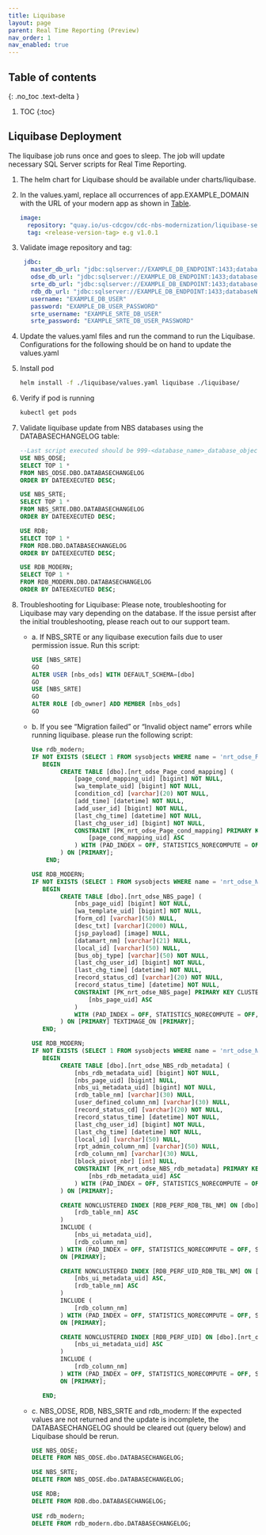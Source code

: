 ```yaml
---
title: Liquibase
layout: page
parent: Real Time Reporting (Preview)
nav_order: 1
nav_enabled: true
---
```


## Table of contents
{: .no_toc .text-delta }

1. TOC
{:toc}

## Liquibase Deployment
The liquibase job runs once and goes to sleep. The job will update necessary SQL Server scripts for Real Time Reporting.

1. The helm chart for Liquibase should be available under charts/liquibase.
2. In the values.yaml, replace all occurrences of app.EXAMPLE_DOMAIN with the URL of your modern app as shown in [Table](/NEDSS-SystemAdminGuide/docs/4_initial_kubernetes_deployment/2_nginx_ingress_deployment.html#deploy-nginx-ingress-controller-on-the-kubernetes-cluster).
   ```yaml
   image:
     repository: "quay.io/us-cdcgov/cdc-nbs-modernization/liquibase-service"
     tag: <release-version-tag> e.g v1.0.1
   ```
3. Validate image repository and tag:
   ```yaml
    jdbc:
      master_db_url: "jdbc:sqlserver://EXAMPLE_DB_ENDPOINT:1433;databaseName=master;integratedSecurity=false;encrypt=true;trustServerCertificate=true"
      odse_db_url: "jdbc:sqlserver://EXAMPLE_DB_ENDPOINT:1433;databaseName=nbs_odse;integratedSecurity=false;encrypt=true;trustServerCertificate=true"
      srte_db_url: "jdbc:sqlserver://EXAMPLE_DB_ENDPOINT:1433;databaseName=nbs_srte;integratedSecurity=false;encrypt=true;trustServerCertificate=true"
      rdb_db_url: "jdbc:sqlserver://EXAMPLE_DB_ENDPOINT:1433;databaseName=rdb_modern;integratedSecurity=false;encrypt=true;trustServerCertificate=true"
      username: "EXAMPLE_DB_USER"
      password: "EXAMPLE_DB_USER_PASSWORD"
      srte_username: "EXAMPLE_SRTE_DB_USER"
      srte_password: "EXAMPLE_SRTE_DB_USER_PASSWORD"
   ```
4. Update the values.yaml files and run the command to run the Liquibase. Configurations for the following should be on hand to update the values.yaml
   
5. Install pod
   ```bash
   helm install -f ./liquibase/values.yaml liquibase ./liquibase/
   ```
6. Verify if pod is running
   ```bash
   kubectl get pods
   ```
   
7. Validate liquibase update from NBS databases using the DATABASECHANGELOG table:
   
    ```sql
    --Last script executed should be 999-<database_name>_database_object_permission_grants-001.sql.
    USE NBS_ODSE;
    SELECT TOP 1 *
    FROM NBS_ODSE.DBO.DATABASECHANGELOG
    ORDER BY DATEEXECUTED DESC;
    
    USE NBS_SRTE;
    SELECT TOP 1 *
    FROM NBS_SRTE.DBO.DATABASECHANGELOG
    ORDER BY DATEEXECUTED DESC;
    
    USE RDB;
    SELECT TOP 1 *
    FROM RDB.DBO.DATABASECHANGELOG
    ORDER BY DATEEXECUTED DESC;
    
    USE RDB_MODERN;
    SELECT TOP 1 *
    FROM RDB_MODERN.DBO.DATABASECHANGELOG
    ORDER BY DATEEXECUTED DESC;
    ```
8. Troubleshooting for Liquibase: Please note, troubleshooting for Liquibase may vary depending on the database. If the issue persist after the initial troubleshooting, please reach out to our support team.
    - a. If NBS_SRTE or any liquibase execution fails due to user permission issue. Run this script:
        ```sql
        USE [NBS_SRTE]
        GO
        ALTER USER [nbs_ods] WITH DEFAULT_SCHEMA=[dbo]
        GO
        USE [NBS_SRTE]
        GO
        ALTER ROLE [db_owner] ADD MEMBER [nbs_ods]
        GO
        ```
    - b. If you see “Migration failed” or “Invalid object name” errors while running liquibase. please run the following script:
        ```sql
        Use rdb_modern;
        IF NOT EXISTS (SELECT 1 FROM sysobjects WHERE name = 'nrt_odse_Page_cond_mapping' and xtype = 'U')
           BEGIN
                CREATE TABLE [dbo].[nrt_odse_Page_cond_mapping] (
                    [page_cond_mapping_uid] [bigint] NOT NULL,
                    [wa_template_uid] [bigint] NOT NULL,
                    [condition_cd] [varchar](20) NOT NULL,
                    [add_time] [datetime] NOT NULL,
                    [add_user_id] [bigint] NOT NULL,
                    [last_chg_time] [datetime] NOT NULL,
                    [last_chg_user_id] [bigint] NOT NULL,
                    CONSTRAINT [PK_nrt_odse_Page_cond_mapping] PRIMARY KEY CLUSTERED (
                        [page_cond_mapping_uid] ASC
                    ) WITH (PAD_INDEX = OFF, STATISTICS_NORECOMPUTE = OFF, IGNORE_DUP_KEY = OFF, ALLOW_ROW_LOCKS = ON, ALLOW_PAGE_LOCKS = ON) ON [PRIMARY]
                ) ON [PRIMARY];
            END;

        USE RDB_MODERN;
        IF NOT EXISTS (SELECT 1 FROM sysobjects WHERE name = 'nrt_odse_NBS_page' and xtype = 'U')
           BEGIN
                CREATE TABLE [dbo].[nrt_odse_NBS_page] (
                    [nbs_page_uid] [bigint] NOT NULL,
                    [wa_template_uid] [bigint] NOT NULL,
                    [form_cd] [varchar](50) NULL,
                    [desc_txt] [varchar](2000) NULL,
                    [jsp_payload] [image] NULL,
                    [datamart_nm] [varchar](21) NULL,
                    [local_id] [varchar](50) NULL,
                    [bus_obj_type] [varchar](50) NOT NULL,
                    [last_chg_user_id] [bigint] NOT NULL,
                    [last_chg_time] [datetime] NOT NULL,
                    [record_status_cd] [varchar](20) NOT NULL,
                    [record_status_time] [datetime] NOT NULL,
                    CONSTRAINT [PK_nrt_odse_NBS_page] PRIMARY KEY CLUSTERED (
                        [nbs_page_uid] ASC
                    )
                    WITH (PAD_INDEX = OFF, STATISTICS_NORECOMPUTE = OFF, IGNORE_DUP_KEY = OFF, ALLOW_ROW_LOCKS = ON, ALLOW_PAGE_LOCKS = ON) ON [PRIMARY]
                ) ON [PRIMARY] TEXTIMAGE_ON [PRIMARY];
           END;

        USE RDB_MODERN;
        IF NOT EXISTS (SELECT 1 FROM sysobjects WHERE name = 'nrt_odse_NBS_rdb_metadata' and xtype = 'U')
           BEGIN
                CREATE TABLE [dbo].[nrt_odse_NBS_rdb_metadata] (
                    [nbs_rdb_metadata_uid] [bigint] NOT NULL,
                    [nbs_page_uid] [bigint] NULL,
                    [nbs_ui_metadata_uid] [bigint] NOT NULL,
                    [rdb_table_nm] [varchar](30) NULL,
                    [user_defined_column_nm] [varchar](30) NULL,
                    [record_status_cd] [varchar](20) NOT NULL,
                    [record_status_time] [datetime] NOT NULL,
                    [last_chg_user_id] [bigint] NOT NULL,
                    [last_chg_time] [datetime] NOT NULL,
                    [local_id] [varchar](50) NULL,
                    [rpt_admin_column_nm] [varchar](50) NULL,
                    [rdb_column_nm] [varchar](30) NULL,
                    [block_pivot_nbr] [int] NULL,
                    CONSTRAINT [PK_nrt_odse_NBS_rdb_metadata] PRIMARY KEY CLUSTERED (
                        [nbs_rdb_metadata_uid] ASC
                    ) WITH (PAD_INDEX = OFF, STATISTICS_NORECOMPUTE = OFF, IGNORE_DUP_KEY = OFF, ALLOW_ROW_LOCKS = ON, ALLOW_PAGE_LOCKS = ON) ON [PRIMARY]
                ) ON [PRIMARY];

                CREATE NONCLUSTERED INDEX [RDB_PERF_RDB_TBL_NM] ON [dbo].[nrt_odse_NBS_rdb_metadata] (
                    [rdb_table_nm] ASC
                )
                INCLUDE (
                    [nbs_ui_metadata_uid],
                    [rdb_column_nm]
                ) WITH (PAD_INDEX = OFF, STATISTICS_NORECOMPUTE = OFF, SORT_IN_TEMPDB = OFF, DROP_EXISTING = OFF, ONLINE = OFF, ALLOW_ROW_LOCKS = ON, ALLOW_PAGE_LOCKS = ON)
                ON [PRIMARY];

                CREATE NONCLUSTERED INDEX [RDB_PERF_UID_RDB_TBL_NM] ON [dbo].[nrt_odse_NBS_rdb_metadata] (
                    [nbs_ui_metadata_uid] ASC,
                    [rdb_table_nm] ASC
                )
                INCLUDE (
                    [rdb_column_nm]
                ) WITH (PAD_INDEX = OFF, STATISTICS_NORECOMPUTE = OFF, SORT_IN_TEMPDB = OFF, DROP_EXISTING = OFF, ONLINE = OFF, ALLOW_ROW_LOCKS = ON, ALLOW_PAGE_LOCKS = ON)
                ON [PRIMARY];

                CREATE NONCLUSTERED INDEX [RDB_PERF_UID] ON [dbo].[nrt_odse_NBS_rdb_metadata](
                    [nbs_ui_metadata_uid] ASC
                )
                INCLUDE (
                    [rdb_column_nm]
                ) WITH (PAD_INDEX = OFF, STATISTICS_NORECOMPUTE = OFF, SORT_IN_TEMPDB = OFF, DROP_EXISTING = OFF, ONLINE = OFF, ALLOW_ROW_LOCKS = ON, ALLOW_PAGE_LOCKS = ON)
                ON [PRIMARY];

           END;
        
        ```
    - c. NBS_ODSE, RDB, NBS_SRTE  and rdb_modern: If the expected values are not returned and the update is incomplete, the DATABASECHANGELOG should be cleared out (query below) and Liquibase should be rerun.
        ```sql
        USE NBS_ODSE;
        DELETE FROM NBS_ODSE.dbo.DATABASECHANGELOG;
        
        USE NBS_SRTE;
        DELETE FROM NBS_ODSE.dbo.DATABASECHANGELOG;
        
        USE RDB;
        DELETE FROM RDB.dbo.DATABASECHANGELOG;
        	
        USE rdb_modern;
        DELETE FROM rdb_modern.dbo.DATABASECHANGELOG;
        ```
